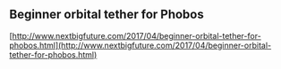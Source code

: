 ## Beginner orbital tether for Phobos
  
  [http://www.nextbigfuture.com/2017/04/beginner-orbital-tether-for-phobos.html](http://www.nextbigfuture.com/2017/04/beginner-orbital-tether-for-phobos.html)